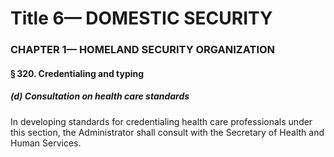 
# Title 6— DOMESTIC SECURITY
### CHAPTER 1— HOMELAND SECURITY ORGANIZATION
#### § 320. Credentialing and typing
##### (d) Consultation on health care standards

In developing standards for credentialing health care professionals under this section, the Administrator shall consult with the Secretary of Health and Human Services.
